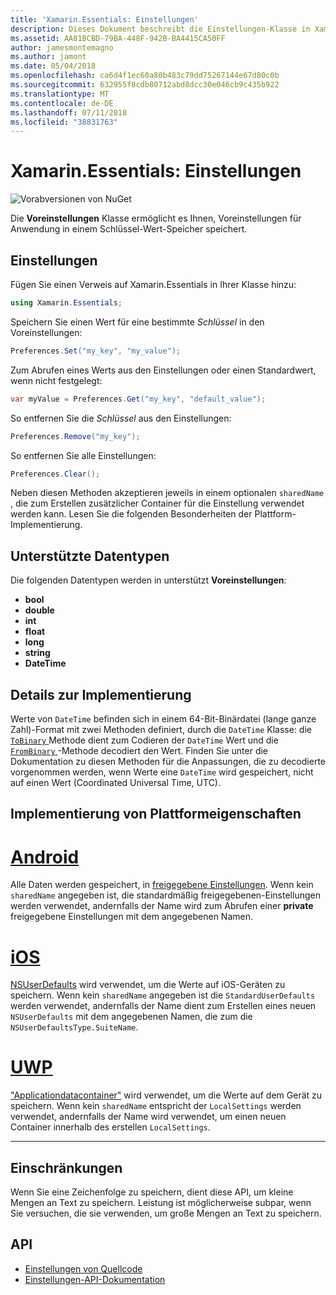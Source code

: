 ```yaml
---
title: 'Xamarin.Essentials: Einstellungen'
description: Dieses Dokument beschreibt die Einstellungen-Klasse in Xamarin.Essentials, die Anwendungsvoreinstellungen in einem Schlüssel-Wert-Speicher speichert. Er erläutert, wie die Klasse und die Arten von Daten, die gespeichert werden können.
ms.assetid: AA81BCBD-79BA-448F-942B-BA4415CA50FF
author: jamesmontemagno
ms.author: jamont
ms.date: 05/04/2018
ms.openlocfilehash: ca6d4f1ec60a80b483c79dd75267144e67d80c0b
ms.sourcegitcommit: 632955f8cdb80712abd8dcc30e046cb9c435b922
ms.translationtype: MT
ms.contentlocale: de-DE
ms.lasthandoff: 07/11/2018
ms.locfileid: "38831763"
---
```

# <a name="xamarinessentials-preferences"></a>Xamarin.Essentials: Einstellungen

![Vorabversionen von NuGet](~/media/shared/pre-release.png)

Die **Voreinstellungen** Klasse ermöglicht es Ihnen, Voreinstellungen für Anwendung in einem Schlüssel-Wert-Speicher speichert.

## <a name="using-preferences"></a>Einstellungen

Fügen Sie einen Verweis auf Xamarin.Essentials in Ihrer Klasse hinzu:

```csharp
using Xamarin.Essentials;
```

Speichern Sie einen Wert für eine bestimmte _Schlüssel_ in den Voreinstellungen:

```csharp
Preferences.Set("my_key", "my_value");
```

Zum Abrufen eines Werts aus den Einstellungen oder einen Standardwert, wenn nicht festgelegt:

```csharp
var myValue = Preferences.Get("my_key", "default_value");
```

So entfernen Sie die _Schlüssel_ aus den Einstellungen:

```csharp
Preferences.Remove("my_key");
```

So entfernen Sie alle Einstellungen:

```csharp
Preferences.Clear();
```

Neben diesen Methoden akzeptieren jeweils in einem optionalen `sharedName` , die zum Erstellen zusätzlicher Container für die Einstellung verwendet werden kann. Lesen Sie die folgenden Besonderheiten der Plattform-Implementierung.

## <a name="supported-data-types"></a>Unterstützte Datentypen

Die folgenden Datentypen werden in unterstützt **Voreinstellungen**:

- **bool**
- **double**
- **int**
- **float**
- **long**
- **string**
- **DateTime**

## <a name="implementation-details"></a>Details zur Implementierung

Werte von `DateTime` befinden sich in einem 64-Bit-Binärdatei (lange ganze Zahl)-Format mit zwei Methoden definiert, durch die `DateTime` Klasse: die [ `ToBinary` ](xref:System.DateTime.ToBinary) Methode dient zum Codieren der `DateTime` Wert und die [ `FromBinary` ](xref:System.DateTime.FromBinary(System.Int64)) -Methode decodiert den Wert. Finden Sie unter die Dokumentation zu diesen Methoden für die Anpassungen, die zu decodierte vorgenommen werden, wenn Werte eine `DateTime` wird gespeichert, nicht auf einen Wert (Coordinated Universal Time, UTC).

## <a name="platform-implementation-specifics"></a>Implementierung von Plattformeigenschaften

# <a name="androidtabandroid"></a>[Android](#tab/android)

Alle Daten werden gespeichert, in [freigegebene Einstellungen](https://developer.android.com/training/data-storage/shared-preferences.html). Wenn kein `sharedName` angegeben ist, die standardmäßig freigegebenen-Einstellungen werden verwendet, andernfalls der Name wird zum Abrufen einer **private** freigegebene Einstellungen mit dem angegebenen Namen.

# <a name="iostabios"></a>[iOS](#tab/ios)

[NSUserDefaults](https://docs.microsoft.com/en-us/xamarin/ios/app-fundamentals/user-defaults) wird verwendet, um die Werte auf iOS-Geräten zu speichern. Wenn kein `sharedName` angegeben ist die `StandardUserDefaults` werden verwendet, andernfalls der Name dient zum Erstellen eines neuen `NSUserDefaults` mit dem angegebenen Namen, die zum die `NSUserDefaultsType.SuiteName`.

# <a name="uwptabuwp"></a>[UWP](#tab/uwp)

["Applicationdatacontainer"](https://docs.microsoft.com/en-us/uwp/api/windows.storage.applicationdatacontainer) wird verwendet, um die Werte auf dem Gerät zu speichern. Wenn kein `sharedName` entspricht der `LocalSettings` werden verwendet, andernfalls der Name wird verwendet, um einen neuen Container innerhalb des erstellen `LocalSettings`.

--------------

## <a name="limitations"></a>Einschränkungen

Wenn Sie eine Zeichenfolge zu speichern, dient diese API, um kleine Mengen an Text zu speichern.  Leistung ist möglicherweise subpar, wenn Sie versuchen, die sie verwenden, um große Mengen an Text zu speichern.

## <a name="api"></a>API

- [Einstellungen von Quellcode](https://github.com/xamarin/Essentials/tree/master/Xamarin.Essentials/Preferences)
- [Einstellungen-API-Dokumentation](xref:Xamarin.Essentials.Preferences)
